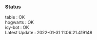 ### Status


table : OK  
hogwarts : OK  
icy-bot : OK  
Latest Update : 2022-01-31 11:06:21.419148
